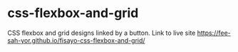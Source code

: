 # css-flexbox-and-grid

CSS flexbox and grid designs linked 
by a button.
Link to live site
https://fee-sah-yor.github.io/fisayo-css-flexbox-and-grid/

